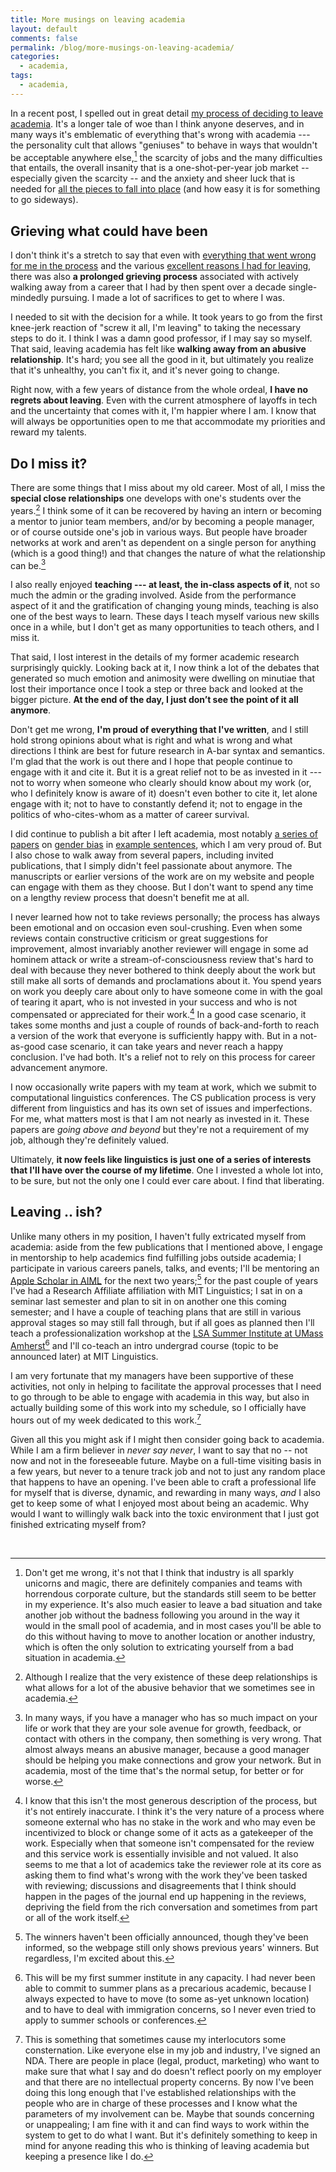 ```yaml
---
title: More musings on leaving academia
layout: default
comments: false
permalink: /blog/more-musings-on-leaving-academia/
categories:
  - academia,
tags:
  - academia, 
---
```


In a recent post, I spelled out in great detail [my process of deciding to leave academia](https://hkotek.com/blog/on-leaving-academia/). It's a longer tale of woe than I think anyone deserves, and in many ways it's emblematic of everything that's wrong with academia --- the personality cult that allows "geniuses" to behave in ways that wouldn't be acceptable anywhere else,[^1] the scarcity of jobs and the many difficulties that entails, the overall insanity that is a one-shot-per-year job market -- especially given the scarcity -- and the anxiety and sheer luck that is needed for [all the pieces to fall into place](https://www.youtube.com/watch?v=cUbIkNUFs-4) (and how easy it is for something to go sideways).  


## Grieving what could have been

I don't think it's a stretch to say that even with [everything that went wrong for me in the process](https://hkotek.com/blog/academic-campus-visit-fails/) and the various [excellent reasons I had for leaving](https://hkotek.com/blog/on-leaving-academia/), there was also **a prolonged grieving process** associated with actively walking away from a career that I had by then spent over a decade single-mindedly pursuing. I made a lot of sacrifices to get to where I was.

I needed to sit with the decision for a while. It took years to go from the first knee-jerk reaction of "screw it all, I'm leaving" to taking the necessary steps to do it. I think I was a damn good professor, if I may say so myself. That said, leaving academia has felt like **walking away from an abusive relationship**. It's hard; you see all the good in it, but ultimately you realize that it's unhealthy, you can't fix it, and it's never going to change.

Right now, with a few years of distance from the whole ordeal, **I have no regrets about leaving**. Even with the current atmosphere of layoffs in tech and the uncertainty that comes with it, I'm happier where I am. I know that will always be opportunities open to me that accommodate my priorities and reward my talents. 


## Do I miss it? 

There are some things that I miss about my old career. Most of all, I miss the **special close relationships** one develops with one's students over the years.[^2] I think some of it can be recovered by having an intern or becoming a mentor to junior team members, and/or by becoming a people manager, or of course outside one's job in various ways. But people have broader networks at work and aren't as dependent on a single person for anything (which is a good thing!) and that changes the nature of what the relationship can be.[^3] 

I also really enjoyed **teaching --- at least, the in-class aspects of it**, not so much the admin or the grading involved. Aside from the performance aspect of it and the gratification of changing young minds, teaching is also one of the best ways to learn. These days I teach myself various new skills once in a while, but I don't get as many opportunities to teach others, and I miss it. 

That said, I lost interest in the details of my former academic research surprisingly quickly. Looking back at it, I now think a lot of the debates that generated so much emotion and animosity were dwelling on minutiae that lost their importance once I took a step or three back and looked at the bigger picture. **At the end of the day, I just don’t see the point of it all anymore**. 

Don't get me wrong, **I'm proud of everything that I've written**, and I still hold strong opinions about what is right and what is wrong and what directions I think are best for future research in A-bar syntax and semantics. I'm glad that the work is out there and I hope that people continue to engage with it and cite it. But it is a great relief not to be as invested in it --- not to worry when someone who clearly should know about my work (or, who I definitely know is aware of it) doesn't even bother to cite it, let alone engage with it; not to have to constantly defend it; not to engage in the politics of who-cites-whom as a matter of career survival. 

I did continue to publish a bit after I left academia, most notably [a series of papers](https://muse.jhu.edu/article/840952) on [gender bias](https://muse.jhu.edu/article/840953) in [example sentences](https://babylonia.online/index.php/babylonia/article/view/46), which I am very proud of. But I also chose to walk away from several papers, including invited publications, that I simply didn't feel passionate about anymore. The manuscripts or earlier versions of the work are on my website and people can engage with them as they choose. But I don't want to spend any time on a lengthy review process that doesn't benefit me at all. 

I never learned how not to take reviews personally; the process has always been emotional and on occasion even soul-crushing. Even when some reviews contain constructive criticism or great suggestions for improvement, almost invariably another reviewer will engage in some ad hominem attack or write a stream-of-consciousness review that's hard to deal with because they never bothered to think deeply about the work but still make all sorts of demands and proclamations about it. You spend years on work you deeply care about only to have someone come in with the goal of tearing it apart, who is not invested in your success and who is not compensated or appreciated for their work.[^4] In a good case scenario, it takes some months and just a couple of rounds of back-and-forth to reach a version of the work that everyone is sufficiently happy with. But in a not-as-good case scenario, it can take years and never reach a happy conclusion. I've had both. It's a relief not to rely on this process for career advancement anymore. 

I now occasionally write papers with my team at work, which we submit to computational linguistics conferences. The CS publication process is very different from linguistics and has its own set of issues and imperfections. For me, what matters most is that I am not nearly as invested in it. These papers are *going above and beyond* but they're not a requirement of my job, although they're definitely valued.  

Ultimately, **it now feels like linguistics is just one of a series of interests that I'll have over the course of my lifetime**. One I invested a whole lot into, to be sure, but not the only one I could ever care about. I find that liberating. 


## Leaving .. ish? 


Unlike many others in my position, I haven't fully extricated myself from academia: aside from the few publications that I mentioned above, I engage in mentorship to help academics find fulfilling jobs outside academia; I participate in various careers panels, talks, and events; I'll be mentoring an [Apple Scholar in AIML](https://machinelearning.apple.com/work-with-us#scholars) for the next two years;[^5] for the past couple of years I've had a Research Affiliate affiliation with MIT Linguistics; I sat in on a seminar last semester and plan to sit in on another one this coming semester; and I have a couple of teaching plans that are still in various approval stages so may still fall through, but if all goes as planned then I'll teach a professionalization workshop at the [LSA Summer Institute at UMass Amherst](https://blogs.umass.edu/lingstitute2023/)[^6] and I'll co-teach an intro undergrad course (topic to be announced later) at MIT Linguistics. 

I am very fortunate that my managers have been supportive of these activities, not only in helping to facilitate the approval processes that I need to go through to be able to engage with academia in this way, but also in actually building some of this work into my schedule, so I officially have hours out of my week dedicated to this work.[^7] 

Given all this you might ask if I might then consider going back to academia. While I am a firm believer in *never say never*, I want to say that no -- not now and not in the foreseeable future. Maybe on a full-time visiting basis in a few years, but never to a tenure track job and not to just any random place that happens to have an opening. I've been able to craft a professional life for myself that is diverse, dynamic, and rewarding in many ways, *and* I also get to keep some of what I enjoyed most about being an academic. Why would I want to willingly walk back into the toxic environment that I just got finished extricating myself from? 


&nbsp;

[^1]: Don't get me wrong, it's not that I think that industry is all sparkly unicorns and magic, there are definitely companies and teams with horrendous corporate culture, but the standards still seem to be better in my experience. It's also much easier to leave a bad situation and take another job without the badness following you around in the way it would in the small pool of academia, and in most cases you'll be able to do this without having to move to another location or another industry, which is often the only solution to extricating yourself from a bad situation in academia. 
[^2]: Although I realize that the very existence of these deep relationships is what allows for a lot of the abusive behavior that we sometimes see in academia.
[^3]: In many ways, if you have a manager who has so much impact on your life or work that they are your sole avenue for growth, feedback, or contact with others in the company, then something is very wrong. That almost always means an abusive manager, because a good manager should be helping you make connections and grow your network. But in academia, most of the time that's the normal setup, for better or for worse. 
[^4]: I know that this isn't the most generous description of the process, but it's not entirely inaccurate. I think it's the very nature of a process where someone external who has no stake in the work and who may even be incentivized to block or change some of it acts as a gatekeeper of the work. Especially when that someone isn't compensated for the review and this service work is essentially invisible and not valued. It also seems to me that a lot of academics take the reviewer role at its core as asking them to find what's wrong with the work they've been tasked with reviewing; discussions and disagreements that I think should happen in the pages of the journal end up happening in the reviews, depriving the field from the rich conversation and sometimes from part or all of the work itself. 
[^5]: The winners haven't been officially announced, though they've been informed, so the webpage still only shows previous years' winners. But regardless, I'm excited about this. 
[^6]: This will be my first summer institute in any capacity. I had never been able to commit to summer plans as a precarious academic, because I always expected to have to move (to some as-yet unknown location) and to have to deal with immigration concerns, so I never even tried to apply to summer schools or conferences. 
[^7]: This is something that sometimes cause my interlocutors some consternation. Like everyone else in my job and industry, I've signed an NDA. There are people in place (legal, product, marketing) who want to make sure that what I say and do doesn't reflect poorly on my employer and that there are no intellectual property concerns. By now I've been doing this long enough that I've established relationships with the people who are in charge of these processes and I know what the parameters of my involvement can be. Maybe that sounds concerning or unappealing; I am fine with it and can find ways to work within the system to get to do what I want. But it's definitely something to keep in mind for anyone reading this who is thinking of leaving academia but keeping a presence like I do. 